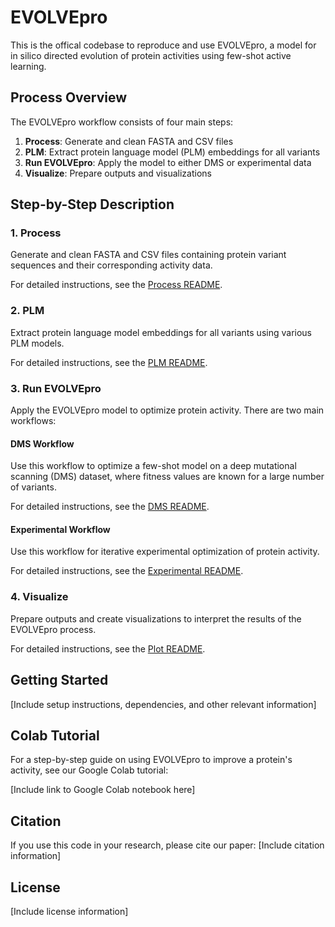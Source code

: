 # EVOLVEpro

This is the offical codebase to reproduce and use EVOLVEpro, a model for in silico directed evolution of protein activities using few-shot active learning.

## Process Overview

The EVOLVEpro workflow consists of four main steps:

1. **Process**: Generate and clean FASTA and CSV files
2. **PLM**: Extract protein language model (PLM) embeddings for all variants
3. **Run EVOLVEpro**: Apply the model to either DMS or experimental data
4. **Visualize**: Prepare outputs and visualizations

## Step-by-Step Description

### 1. Process

Generate and clean FASTA and CSV files containing protein variant sequences and their corresponding activity data.

For detailed instructions, see the [Process README](scripts/process/README.md).

### 2. PLM

Extract protein language model embeddings for all variants using various PLM models.

For detailed instructions, see the [PLM README](scripts/plm/README.md).

### 3. Run EVOLVEpro

Apply the EVOLVEpro model to optimize protein activity. There are two main workflows:

#### DMS Workflow
Use this workflow to optimize a few-shot model on a deep mutational scanning (DMS) dataset, where fitness values are known for a large number of variants.

For detailed instructions, see the [DMS README](scripts/dms/README.md).

#### Experimental Workflow
Use this workflow for iterative experimental optimization of protein activity.

For detailed instructions, see the [Experimental README](scripts/exp/README.md).

### 4. Visualize

Prepare outputs and create visualizations to interpret the results of the EVOLVEpro process.

For detailed instructions, see the [Plot README](scripts/plot/README.md).

## Getting Started

[Include setup instructions, dependencies, and other relevant information]

## Colab Tutorial

For a step-by-step guide on using EVOLVEpro to improve a protein's activity, see our Google Colab tutorial:

[Include link to Google Colab notebook here]

## Citation

If you use this code in your research, please cite our paper:
[Include citation information]

## License

[Include license information]